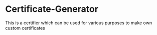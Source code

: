 # Certificate-Generator
This is a certifier which can be used for various purposes to make own custom certificates 
